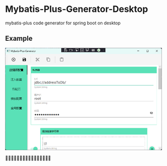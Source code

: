 # Mybatis-Plus-Generator-Desktop

 mybatis-plus code generator for spring boot on desktop

## Example

![Demo](./doc/Demo.png)

:construction::construction::construction::construction::construction::construction::construction::construction::construction::construction::construction::construction::construction::construction::construction::construction: